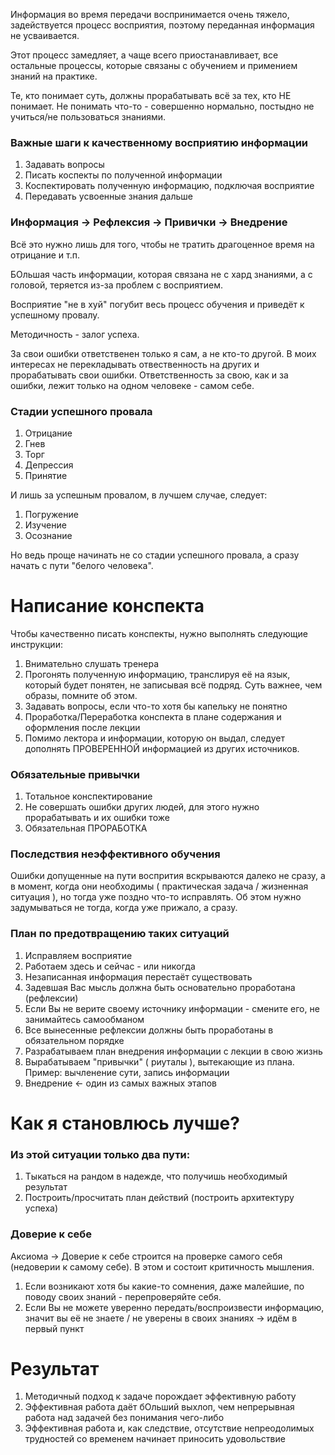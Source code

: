 Информация во время передачи воспринимается очень тяжело, задействуется процесс восприятия, поэтому переданная информация не усваивается.

Этот процесс замедляет, а чаще всего приостанавливает, все остальные процессы, которые связаны с обучением и примением знаний на практике.

Те, кто понимает суть, должны прорабатывать всё за тех, кто НЕ понимает.
Не понимать что-то - совершенно нормально, постыдно не учиться/не пользоваться знаниями.


### Важные шаги к качественному восприятию информации
1. Задавать вопросы
2. Писать коспекты по полученной информации
3. Коспектировать полученную информацию, подключая восприятие
4. Передавать усвоенные знания дальше


### Информация -> Рефлексия -> Привички -> Внедрение

Всё это нужно лишь для того, чтобы не тратить драгоценное время на отрицание и т.п.

БОльшая часть информации, которая связана не с хард знаниями, а с головой, теряется из-за проблем с восприятием.

Восприятие "не в хуй" погубит весь процесс обучения и приведёт к успешному провалу.

Методичность - залог успеха.

За свои ошибки ответственен только я сам, а не кто-то другой. В моих интересах не перекладывать отвественность на других и прорабатывать свои ошибки.
Ответственность за свою, как и за ошибки, лежит только на одном человеке - самом себе.


### Стадии успешного провала
1. Отрицание
2. Гнев
3. Торг
4. Депрессия
5. Принятие

И лишь за успешным провалом, в лучшем случае, следует:
1. Погружение
2. Изучение
3. Осознание

Но ведь проще начинать не со стадии успешного провала, а сразу начать с пути "белого человека".


# Написание конспекта
Чтобы качественно писать конспекты, нужно выполнять следующие инструкции:

1. Внимательно слушать тренера
2. Прогонять полученную информацию, транслируя её на язык, который будет понятен, не записывая всё подряд. Суть важнее, чем образы, помните об этом.
3. Задавать вопросы, если что-то хотя бы капельку не понятно
4. Проработка/Переработка конспекта в плане содержания и оформления после лекции
5. Помимо лектора и информации, которую он выдал, следует дополнять ПРОВЕРЕННОЙ информацией из других источников.


### Обязательные привычки
1. Тотальное конспектирование
2. Не совершать ошибки других людей, для этого нужно прорабатывать и их ошибки тоже
3. Обязательная ПРОРАБОТКА


### Последствия неэффективного обучения
Ошибки допущенные на пути воспрития вскрываются далеко не сразу, а в момент, когда они необходимы ( практическая задача / жизненная ситуация ), но тогда уже поздно что-то исправлять. Об этом нужно задумываться не тогда, когда уже прижало, а сразу.


### План по предотвращению таких ситуаций
1. Исправляем восприятие
2. Работаем здесь и сейчас - или никогда
3. Незаписанная информация перестаёт существовать
4. Задевшая Вас мысль должна быть основательно проработана (рефлексии)
6. Если Вы не верите своему источнику информации - смените его, не занимайтесь самообманом
7. Все вынесенные рефлексии должны быть проработаны в обязательном порядке
8. Разрабатываем план внедрения информации с лекции в свою жизнь
9. Вырабатываем "привычки" ( риуталы ), вытекающие из плана. Пример: вычленение сути, запись информации
10. Внедрение <- один из самых важных этапов


# Как я становлюсь лучше?

### Из этой ситуации только два пути:
1. Тыкаться на рандом в надежде, что получишь необходимый результат
2. Построить/просчитать план действий (построить архитектуру успеха)


### Доверие к себе
Аксиома -> Доверие к себе строится на проверке самого себя (недоверии к самому себе). В этом и состоит критичность мышления.

1. Если возникают хотя бы какие-то сомнения, даже малейшие, по поводу своих знаний - перепроверяйте себя.
2. Если Вы не можете уверенно передать/воспроизвести информацию, значит вы её не знаете / не уверены в своих знаниях -> идём в первый пункт


# Результат
1. Методичный подход к задаче порождает эффективную работу
2. Эффективная работа даёт бОльший выхлоп, чем непрерывная работа над задачей без понимания чего-либо
3. Эффективная работа и, как следствие, отсутствие непреодолимых трудностей со временем начинает приносить удовольствие


